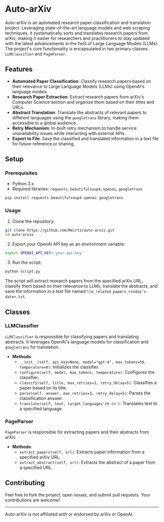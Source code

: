 # Auto-arXiv

Auto-arXiv is an automated research paper classification and translation project. Leveraging state-of-the-art language models and web scraping techniques, it systematically sorts and translates research papers from arXiv, making it easier for researchers and practitioners to stay updated with the latest advancements in the field of Large Language Models (LLMs). The project's core functionality is encapsulated in two primary classes: `LLMClassifier` and `PageParser`.

## Features

- **Automated Paper Classification**: Classify research papers based on their relevance to Large Language Models (LLMs) using OpenAI's language models.
- **Research Paper Extraction**: Extract research papers from arXiv's Computer Science section and organize them based on their titles and URLs.
- **Abstract Translation**: Translate the abstracts of relevant papers to different languages using the `googletrans` library, making them accessible to a global audience.
- **Retry Mechanism**: In-built retry mechanism to handle service unavailability issues while interacting with external APIs.
- **Export to File**: Save the classified and translated information in a text file for future reference or sharing.

## Setup

### Prerequisites

- Python 3.x
- Required libraries: `requests`, `beautifulsoup4`, `openai`, `googletrans`

```bash
pip install requests beautifulsoup4 openai googletrans
```

### Usage

1. Clone the repository:
```bash
git clone https://github.com/Meirtz/auto-arxiv.git
cd auto-arxiv
```
2. Export your OpenAI API key as an environment variable:
```bash
export OPENAI_API_KEY='your-api-key'
```
3. Run the script:
```bash
python script.py
```
The script will extract research papers from the specified arXiv URL, classify them based on their relevance to LLMs, translate the abstracts, and save the information in a text file named `llm_related_papers_<today's-date>.txt`.

## Classes

### LLMClassifier

`LLMClassifier` is responsible for classifying papers and translating abstracts. It leverages OpenAI's language models for classification and `googletrans` for translation.

- **Methods**:
    - `__init__(self, api_key=None, model="gpt-4", max_tokens=50, temperature=0)`: Initializes the classifier.
    - `configure(self, model, max_tokens, temperature)`: Configures the classifier.
    - `classify(self, title, max_retries=3, retry_delay=5)`: Classifies a paper based on its title.
    - `parse(self, answer, max_retries=3, retry_delay=5)`: Parses the classification answer.
    - `translate(self, text, target_language='zh-cn')`: Translates text to a specified language.

### PageParser

`PageParser` is responsible for extracting papers and their abstracts from arXiv.

- **Methods**:
    - `extract_papers(self, url)`: Extracts paper information from a specified arXiv URL.
    - `extract_abstract(self, url)`: Extracts the abstract of a paper from a specified URL.

## Contributing

Feel free to fork the project, open issues, and submit pull requests. Your contributions are welcome!

---

Auto-arXiv is not affiliated with or endorsed by arXiv or OpenAI.
```
